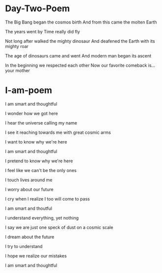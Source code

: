 Day-Two-Poem
============
The Big Bang began the cosmos birth
And from this came the molten Earth

The years went by
Time really did fly

Not long after walked the mighty dinosaur
And deafened the Earth with its mighty roar

The age of dinosaurs came and went
And modern man began its ascent

In the beginning we respected each other
Now our favorite comeback is... your mother


I-am-poem
=========
I am smart and thoughtful

I wonder how we got here

I hear the universe calling my name

I see it reaching towards me with great cosmic arms

I want to know why we're here

I am smart and thoughtful

I pretend to know why we're here

I feel like we can't be the only ones

I touch lives around me

I worry about our future

I cry when I realize I too will come to pass

I am smart and thoutful

I understand everything, yet nothing

I say we are just one speck of dust on a cosmic scale

I dream about the future

I try to understand

I hope we realize our mistakes

I am smart and thoughtful
